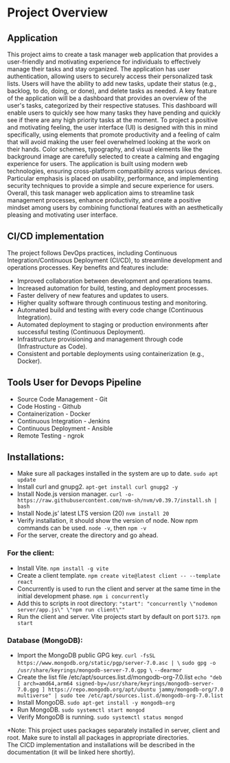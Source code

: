 # Project Overview
## Application
This project aims to create a task manager web application that provides a user-friendly and motivating experience for individuals to effectively manage their tasks and stay organized. The application has user authentication, allowing users to securely access their personalized task lists. Users will have the ability to add new tasks, update their status (e.g., backlog, to do, doing, or done), and delete tasks as needed.
A key feature of the application will be a dashboard that provides an overview of the user's tasks, categorized by their respective statuses. This dashboard will enable users to quickly see how many tasks they have pending and quickly see if there are any high priority tasks at the moment.
To project a positive and motivating feeling, the user interface (UI) is designed with this in mind specifically, using elements that promote productivity and a feeling of calm that will avoid making the user feel overwhelmed looking at the work on their hands. Color schemes, typography, and visual elements like the background image are carefully selected to create a calming and engaging experience for users.
The application is built using modern web technologies, ensuring cross-platform compatibility across various devices. Particular emphasis is placed on usability, performance, and implementing security  techniques to provide a simple and secure experience for users.
Overall, this task manager web application aims to streamline task management processes, enhance productivity, and create a positive mindset among users by combining functional features with an aesthetically pleasing and motivating user interface.
## CI/CD implementation
The project follows DevOps practices, including Continuous Integration/Continuous Deployment (CI/CD), to streamline development and operations processes. Key benefits and features include:
- Improved collaboration between development and operations teams.
- Increased automation for build, testing, and deployment processes.
- Faster delivery of new features and updates to users.
- Higher quality software through continuous testing and monitoring.
- Automated build and testing with every code change (Continuous Integration).
- Automated deployment to staging or production environments after successful testing (Continuous Deployment).
- Infrastructure provisioning and management through code (Infrastructure as Code).
- Consistent and portable deployments using containerization (e.g., Docker).
## Tools User for Devops Pipeline
- Source Code Management - Git
- Code Hosting - Github
- Containerization - Docker
- Continuous Integration - Jenkins
- Continuous Deployment - Ansible
- Remote Testing - ngrok
## Installations:
- Make sure all packages installed in the system are up to date.
```sudo apt update```
- Install curl and gnupg2.
```apt-get install curl gnupg2 -y```
- Install Node.js version manager.
```curl -o- https://raw.githubusercontent.com/nvm-sh/nvm/v0.39.7/install.sh | bash```
- Install Node.js’ latest LTS version (20)
```nvm install 20```
- Verify installation, it should show the version of node. Now npm commands can be used.
```node -v```, then
```npm -v```
- For the server, create the directory and go ahead.
### For the client:
- Install Vite.
```npm install -g vite```
- Create a client template.
```npm create vite@latest client -- --template react```
- Concurrently is used to run the client and server at the same time in the initial development phase.
```npm i concurrently```
- Add this to scripts in root directory: ```"start": "concurrently \"nodemon server/app.js\" \"npm run client\""```
- Run the client and server. Vite projects start by default on port ```5173```.
```npm start```

### Database (MongoDB):
- Import the MongoDB public GPG key.
```curl -fsSL https://www.mongodb.org/static/pgp/server-7.0.asc | \```
   ```sudo gpg -o /usr/share/keyrings/mongodb-server-7.0.gpg \```
   ```--dearmor```
- Create the list file /etc/apt/sources.list.d/mongodb-org-7.0.list
```echo "deb [ arch=amd64,arm64 signed-by=/usr/share/keyrings/mongodb-server-7.0.gpg ] https://repo.mongodb.org/apt/ubuntu jammy/mongodb-org/7.0 multiverse" | sudo tee /etc/apt/sources.list.d/mongodb-org-7.0.list```
- Install MongoDB.
```sudo apt-get install -y mongodb-org```
- Run MongoDB.
```sudo systemctl start mongod```
- Verify MongoDB is running.
```sudo systemctl status mongod```


*Note: This project uses packages separately installed in server, client and root. Make sure to install all packages in appropriate directories. <br />
The CICD implementation and installations will be described in the documentation (it will be linked here shortly).
